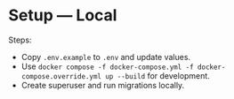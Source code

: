 # Setup — Local

Steps:
- Copy `.env.example` to `.env` and update values.
- Use `docker compose -f docker-compose.yml -f docker-compose.override.yml up --build` for development.
- Create superuser and run migrations locally.
